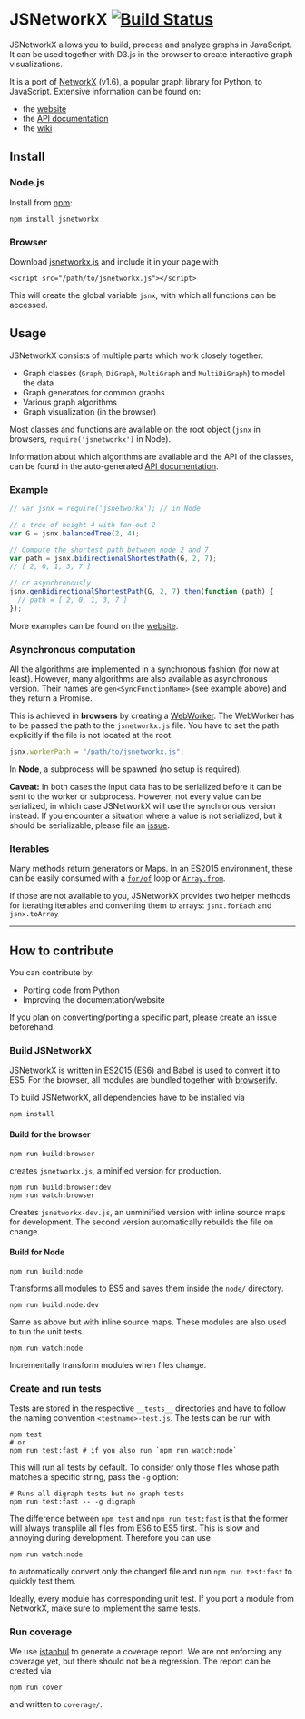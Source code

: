 # JSNetworkX [![Build Status](https://travis-ci.org/fkling/JSNetworkX.svg?branch=es6_WIP)](https://travis-ci.org/fkling/JSNetworkX)

JSNetworkX allows you to build, process and analyze graphs in JavaScript. It
can be used together with D3.js in the browser to create interactive graph
visualizations.

It is a port of [NetworkX](http://networkx.lanl.gov/) (v1.6), a
popular graph library for Python, to JavaScript. Extensive information can
be found on:

- the [website][]
- the [API documentation][api]
- the [wiki][]

## Install

### Node.js

Install from [npm][]:

```
npm install jsnetworkx
```

### Browser

Download [jsnetworkx.js](./jsnetworkx.js) and include it in your page with

```
<script src="/path/to/jsnetworkx.js"></script>
```

This will create the global variable `jsnx`, with which all functions can be
accessed.

## Usage

JSNetworkX consists of multiple parts which work closely together:

- Graph classes (`Graph`, `DiGraph`, `MultiGraph` and `MultiDiGraph`) to model
  the data
- Graph generators for common graphs
- Various graph algorithms
- Graph visualization (in the browser)

Most classes and functions are available on the root object (`jsnx` in
browsers, `require('jsnetworkx')` in Node).

Information about which algorithms are available and the API of the classes,
can be found in the auto-generated [API documentation][api].

### Example

```js
// var jsnx = require('jsnetworkx'); // in Node

// a tree of height 4 with fan-out 2
var G = jsnx.balancedTree(2, 4);

// Compute the shortest path between node 2 and 7
var path = jsnx.bidirectionalShortestPath(G, 2, 7);
// [ 2, 0, 1, 3, 7 ]

// or asynchronously
jsnx.genBidirectionalShortestPath(G, 2, 7).then(function (path) {
  // path = [ 2, 0, 1, 3, 7 ]
});
```

More examples can be found on the [website][].

### Asynchronous computation

All the algorithms are implemented in a synchronous fashion (for now at least).
However, many algorithms are also available as asynchronous version. Their
names are `gen<SyncFunctionName>` (see example above) and they return a
Promise.

This is achieved in **browsers** by creating a [WebWorker][]. The WebWorker has
to be passed the path to the `jsnetworkx.js` file. You have to set the path
explicitly if the file is not located at the root:

```js
jsnx.workerPath = "/path/to/jsnetworkx.js";
```

In **Node**, a subprocess will be spawned (no setup is required).

**Caveat:** In both cases the input data has to be serialized before it can be
sent to the worker or subprocess. However, not every value can be serialized, in
which case JSNetworkX will use the synchronous version instead. If you
encounter a situation where a value is not serialized, but it should be
serializable, please file an [issue][].

### Iterables

Many methods return generators or Maps. In an ES2015 environment, these can be
easily consumed with a [`for/of`][forof] loop or [`Array.from`][arrayfrom].

If those are not available to you, JSNetworkX provides two helper methods for
iterating iterables and converting them to arrays: `jsnx.forEach` and
`jsnx.toArray`

---

## How to contribute

You can contribute by:

- Porting code from Python
- Improving the documentation/website

If you plan on converting/porting a specific part, please create an issue
beforehand.

### Build JSNetworkX

JSNetworkX is written in ES2015 (ES6) and [Babel][] is used to convert it to
ES5. For the browser, all modules are bundled together with [browserify][].

To build JSNetworkX, all dependencies have to be installed via

    npm install

#### Build for the browser

    npm run build:browser

creates `jsnetworkx.js`, a minified version for production.

    npm run build:browser:dev
    npm run watch:browser

Creates `jsnetworkx-dev.js`, an unminified version with inline source maps for
development. The second version automatically rebuilds the file on change.

#### Build for Node

    npm run build:node

Transforms all modules to ES5 and saves them inside the `node/` directory.

    npm run build:node:dev

Same as above but with inline source maps. These modules are also used to tun
the unit tests.

    npm run watch:node

Incrementally transform modules when files change.

### Create and run tests

Tests are stored in the respective `__tests__` directories and have to follow
the naming convention `<testname>-test.js`. The tests can be run with

    npm test
    # or
    npm run test:fast # if you also run `npm run watch:node`

This will run all tests by default. To consider only those files whose path
matches a specific string, pass the `-g` option:

    # Runs all digraph tests but no graph tests
    npm run test:fast -- -g digraph

The difference between `npm test` and `npm run test:fast` is that the former
will always transplile all files from ES6 to ES5 first. This is slow and
annoying during development. Therefore you can use

    npm run watch:node

to automatically convert only the changed file and run `npm run test:fast` to
quickly test them.

Ideally, every module has corresponding unit test. If you port a module from
NetworkX, make sure to implement the same tests.

### Run coverage

We use [istanbul][] to generate a coverage report. We are not enforcing any coverage
yet, but there should not be a regression. The report can be created via

    npm run cover

and written to `coverage/`.

[issue]: https://github.com/fkling/JSNetworkX/issues
[npm]: https://www.npmjs.com/
[website]: http://jsnetworkx.org
[api]: http://jsnetworkx.org/api/
[wiki]: https://github.com/fkling/JSNetworkX/wiki
[webworker]: https://developer.mozilla.org/en-US/docs/Web/API/Web_Workers_API/Using_web_workers
[babel]: https://babeljs.io/
[browserify]: http://browserify.org/
[istanbul]: https://gotwarlost.github.io/istanbul/
[forof]: https://developer.mozilla.org/en-US/docs/Web/JavaScript/Reference/Statements/for...of
[arrayfrom]: https://developer.mozilla.org/en-US/docs/Web/JavaScript/Reference/Global_Objects/Array/from
